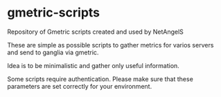 gmetric-scripts
===============

Repository of Gmetric scripts created and used by NetAngelS

These are simple as possible scripts to gather metrics for varios servers and send to ganglia via gmetric.

Idea is to be minimalistic and gather only useful information.

Some scripts require authentication.
Please make sure that these parameters are set correctly for your environment.
